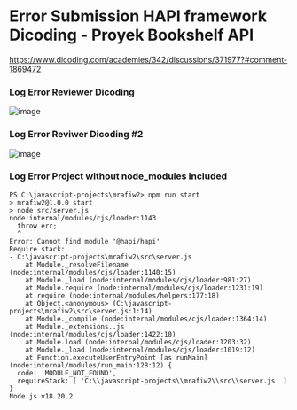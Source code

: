 # Error Submission HAPI framework Dicoding - Proyek Bookshelf API
https://www.dicoding.com/academies/342/discussions/371977?#comment-1869472

### Log Error Reviewer Dicoding
![image](https://github.com/MrafW/bookshelf-API/assets/152492986/52d06b54-9939-4608-8acc-221c6901a36c)

### Log Error Reviwer Dicoding #2
![image](https://github.com/MrafW/bookshelf-API/assets/152492986/35d4b88c-f331-477f-bba1-57a70685aa14)

### Log Error Project without node_modules included 
```
PS C:\javascript-projects\mrafiw2> npm run start
> mrafiw2@1.0.0 start
> node src/server.js
node:internal/modules/cjs/loader:1143
  throw err;
  ^
Error: Cannot find module '@hapi/hapi'
Require stack:
- C:\javascript-projects\mrafiw2\src\server.js
    at Module._resolveFilename (node:internal/modules/cjs/loader:1140:15)
    at Module._load (node:internal/modules/cjs/loader:981:27)
    at Module.require (node:internal/modules/cjs/loader:1231:19)
    at require (node:internal/modules/helpers:177:18)
    at Object.<anonymous> (C:\javascript-projects\mrafiw2\src\server.js:1:14)
    at Module._compile (node:internal/modules/cjs/loader:1364:14)
    at Module._extensions..js (node:internal/modules/cjs/loader:1422:10)
    at Module.load (node:internal/modules/cjs/loader:1203:32)
    at Module._load (node:internal/modules/cjs/loader:1019:12)
    at Function.executeUserEntryPoint [as runMain] (node:internal/modules/run_main:128:12) {
  code: 'MODULE_NOT_FOUND',
  requireStack: [ 'C:\\javascript-projects\\mrafiw2\\src\\server.js' ]
}
Node.js v18.20.2
```
